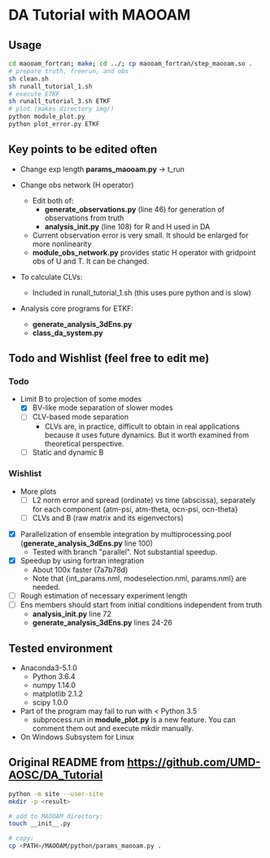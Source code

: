 # DA Tutorial with MAOOAM
## Usage
```bash
cd maooam_fortran; make; cd ../; cp maooam_fortran/step_maooam.so .
# prepare truth, freerun, and obs
sh clean.sh
sh runall_tutorial_1.sh
# execute ETKF
sh runall_tutorial_3.sh ETKF
# plot (makes directory img/)
python module_plot.py
python plot_error.py ETKF
```

## Key points to be edited often
* Change exp length
**params_maooam.py** -> t_run

* Change obs network (H operator)
    * Edit both of:
        * **generate_observations.py** (line 46) for generation of observations from truth
        * **analysis_init.py** (line 108) for R and H used in DA
    * Current observation error is very small. It should be enlarged for more nonlinearity
    * **module_obs_network.py** provides static H operator with gridpoint obs of U and T. It can be changed.

* To calculate CLVs:
    * Included in runall_tutorial_1.sh (this uses pure python and is slow)

* Analysis core programs for ETKF:
    * **generate_analysis_3dEns.py**
    * **class_da_system.py**

## Todo and Wishlist (feel free to edit me)
### Todo
* Limit B to projection of some modes
    * [X] BV-like mode separation of slower modes
    * [ ] CLV-based mode separation
        * CLVs are, in practice, difficult to obtain in real applications because it uses future dynamics. But it worth examined from theoretical perspective.
    * [ ] Static and dynamic B

### Wishlist
* More plots
    * [ ] L2 norm error and spread (ordinate) vs time (abscissa), separately for each component {atm-psi, atm-theta, ocn-psi, ocn-theta}
    * [ ] CLVs and B (raw matrix and its eigenvectors)
* [x] Parallelization of ensemble integration by multiprocessing.pool (**generate_analysis_3dEns.py** line 100)
    * Tested with branch "parallel". Not substantial speedup.
* [X] Speedup by using fortran integration
    * About 100x faster (7a7b78d)
    * Note that {int_params.nml, modeselection.nml, params.nml} are needed.
* [ ] Rough estimation of necessary experiment length
* [ ] Ens members should start from initial conditions independent from truth
    * **analysis_init.py** line 72
    * **generate_analysis_3dEns.py** lines 24-26

## Tested environment
* Anaconda3-5.1.0
    * Python 3.6.4
    * numpy 1.14.0
    * matplotlib 2.1.2
    * scipy 1.0.0
* Part of the program may fail to run with < Python 3.5
    * subprocess.run in **module_plot.py** is a new feature. You can comment them out and execute mkdir manually.
* On Windows Subsystem for Linux

## Original README from https://github.com/UMD-AOSC/DA_Tutorial
```bash
python -m site --user-site
mkdir -p <result>

# add to MAOOAM directory:
touch __init__.py

# copy:
cp <PATH>/MAOOAM/python/params_maooam.py .
```
